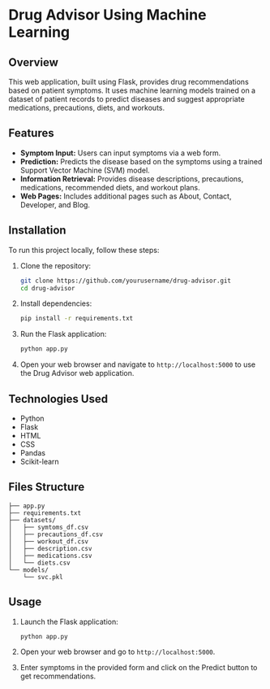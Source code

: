 
# Drug Advisor Using Machine Learning


## Overview
This web application, built using Flask, provides drug recommendations based on patient symptoms. It uses machine learning models trained on a dataset of patient records to predict diseases and suggest appropriate medications, precautions, diets, and workouts.

## Features
- **Symptom Input:** Users can input symptoms via a web form.
- **Prediction:** Predicts the disease based on the symptoms using a trained Support Vector Machine (SVM) model.
- **Information Retrieval:** Provides disease descriptions, precautions, medications, recommended diets, and workout plans.
- **Web Pages:** Includes additional pages such as About, Contact, Developer, and Blog.

## Installation
To run this project locally, follow these steps:

1. Clone the repository:
   ```bash
   git clone https://github.com/yourusername/drug-advisor.git
   cd drug-advisor
   ```

2. Install dependencies:
   ```bash
   pip install -r requirements.txt
   ```

3. Run the Flask application:
   ```bash
   python app.py
   ```

4. Open your web browser and navigate to `http://localhost:5000` to use the Drug Advisor web application.


## Technologies Used
- Python
- Flask
- HTML
- CSS
- Pandas
- Scikit-learn

## Files Structure
```
├── app.py
├── requirements.txt
├── datasets/
│   ├── symtoms_df.csv
│   ├── precautions_df.csv
│   ├── workout_df.csv
│   ├── description.csv
│   ├── medications.csv
│   └── diets.csv
└── models/
    └── svc.pkl
```

## Usage
1. Launch the Flask application:
   ```bash
   python app.py
   ```

2. Open your web browser and go to `http://localhost:5000`.

3. Enter symptoms in the provided form and click on the Predict button to get recommendations.

